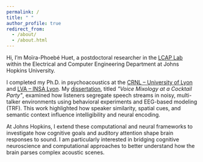 ```yaml
---
permalink: /
title: " "
author_profile: true
redirect_from: 
  - /about/
  - /about.html
---
```


Hi, I’m Moïra-Phoebé Huet, a postdoctoral researcher in the [LCAP Lab](https://engineering.jhu.edu/lcap/) within the Electrical and Computer Engineering Department at Johns Hopkins University.

I completed my Ph.D. in psychoacoustics at the [CRNL – University of Lyon](https://www.crnl.fr/en/equipe/cap?language=en) and [LVA – INSA Lyon](https://lva.insa-lyon.fr/). My [dissertation](https://theses.hal.science/tel-03178835/file/these.pdf), titled *"Voice Mixology at a Cocktail Party"*, examined how listeners segregate speech streams in noisy, multi-talker environments using behavioral experiments and EEG-based modeling (TRF). This work highlighted how speaker similarity, spatial cues, and semantic context influence intelligibility and neural encoding.

At Johns Hopkins, I extend these computational and neural frameworks to investigate how cognitive goals and auditory attention shape brain responses to sound. I am particularly interested in bridging cognitive neuroscience and computational approaches to better understand how the brain parses complex acoustic scenes.
